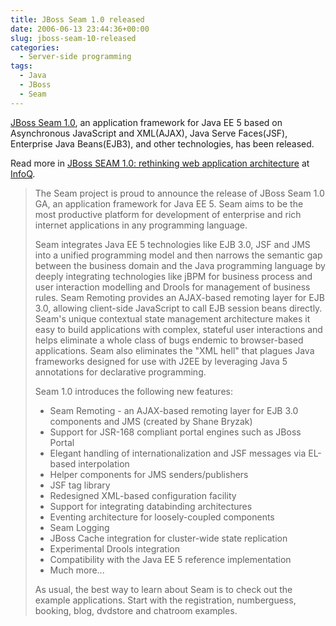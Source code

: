 ```yaml
---
title: JBoss Seam 1.0 released
date: 2006-06-13 23:44:36+00:00
slug: jboss-seam-10-released
categories:
  - Server-side programming
tags:
  - Java
  - JBoss
  - Seam
---
```


[JBoss Seam 1.0](http://jboss.com/products/seam), an application framework for Java EE 5 based on Asynchronous JavaScript and XML(AJAX), Java Serve Faces(JSF), Enterprise Java Beans(EJB3), and other technologies, has been released.

Read more in [JBoss SEAM 1.0: rethinking web application architecture](http://www.infoq.com/news/JBoss-SEAM-1.0-Gavin-interview) at [InfoQ](http://www.infoq.com/).

> The Seam project is proud to announce the release of JBoss Seam 1.0 GA, an application framework for Java EE 5. Seam aims to be the most productive platform for development of enterprise and rich internet applications in any programming language.
>
> Seam integrates Java EE 5 technologies like EJB 3.0, JSF and JMS into a unified programming model and then narrows the semantic gap between the business domain and the Java programming language by deeply integrating technologies like jBPM for business process and user interaction modelling and Drools for management of business rules. Seam Remoting provides an AJAX-based remoting layer for EJB 3.0, allowing client-side JavaScript to call EJB session beans directly. Seam's unique contextual state management architecture makes it easy to build applications with complex, stateful user interactions and helps eliminate a whole class of bugs endemic to browser-based applications. Seam also eliminates the "XML hell" that plagues Java frameworks designed for use with J2EE by leveraging Java 5 annotations for declarative programming.
>
> Seam 1.0 introduces the following new features:
>
> * Seam Remoting - an AJAX-based remoting layer for EJB 3.0 components and JMS (created by Shane Bryzak)
> * Support for JSR-168 compliant portal engines such as JBoss Portal
> * Elegant handling of internationalization and JSF messages via EL-based interpolation
> * Helper components for JMS senders/publishers
> * JSF tag library
> * Redesigned XML-based configuration facility
> * Support for integrating databinding architectures
> * Eventing architecture for loosely-coupled components
> * Seam Logging
> * JBoss Cache integration for cluster-wide state replication
> * Experimental Drools integration
> * Compatibility with the Java EE 5 reference implementation
> * Much more...
>
> As usual, the best way to learn about Seam is to check out the example applications. Start with the registration, numberguess, booking, blog, dvdstore and chatroom examples.
